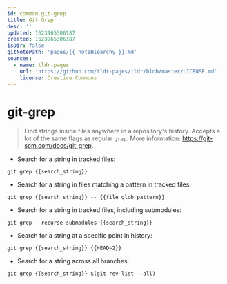 ```yaml
---
id: common.git-grep
title: Git Grep
desc: ''
updated: 1623965306187
created: 1623965306187
isDir: false
gitNotePath: 'pages/{{ noteHiearchy }}.md'
sources:
  - name: tldr-pages
    url: 'https://github.com/tldr-pages/tldr/blob/master/LICENSE.md'
    license: Creative Commons
---
```

# git-grep

> Find strings inside files anywhere in a repository's history.
> Accepts a lot of the same flags as regular `grep`.
> More information: <https://git-scm.com/docs/git-grep>.

- Search for a string in tracked files:

`git grep {{search_string}}`

- Search for a string in files matching a pattern in tracked files:

`git grep {{search_string}} -- {{file_glob_pattern}}`

- Search for a string in tracked files, including submodules:

`git grep --recurse-submodules {{search_string}}`

- Search for a string at a specific point in history:

`git grep {{search_string}} {{HEAD~2}}`

- Search for a string across all branches:

`git grep {{search_string}} $(git rev-list --all)`

